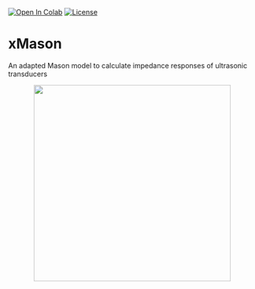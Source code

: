 [![Open In Colab](https://colab.research.google.com/assets/colab-badge.svg)](https://colab.research.google.com/github/luuleitner/xMason/blob/main/xmasonsim.ipynb)
[![License](https://img.shields.io/badge/License-Apache_2.0-blue.svg)](https://opensource.org/licenses/Apache-2.0)

       

# xMason
An adapted Mason model to calculate impedance responses of ultrasonic transducers

<p align="center">
<img src="https://github.com/luuleitner/xMason/blob/main/data/MasonModel.jpg" height="400">
</p>
